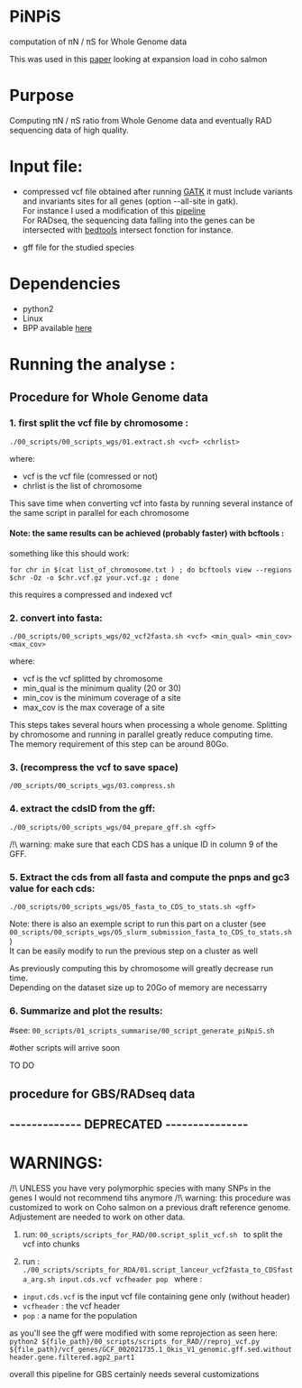 # PiNPiS

computation of 	&pi;N /	&pi;S for Whole Genome data



This was used in this [paper](https://www.biorxiv.org/content/10.1101/732750v3) looking at expansion load in coho salmon

# Purpose
Computing 	&pi;N /	&pi;S ratio from Whole Genome data and eventually RAD sequencing data of high quality.

# Input file:
* compressed vcf file obtained after running [GATK](https://gatk.broadinstitute.org/hc/en-us) it must include variants and invariants sites for all genes (option --all-site in gatk).  
For instance I used a modification of this [pipeline](https://github.com/QuentinRougemont/gatk_haplotype)  
For RADseq, the sequencing data falling into the genes can be intersected with [bedtools](https://bedtools.readthedocs.io/en/latest/content/tools/intersect.html) intersect fonction for instance.

* gff file for the studied species

# Dependencies

* python2
* Linux
* BPP available [here](https://github.com/BioPP/bpp-documentation/wiki/Installation)

# Running the analyse :

## Procedure for Whole Genome data  

### 1. first split the vcf file by chromosome :
```./00_scripts/00_scripts_wgs/01.extract.sh <vcf> <chrlist>```

where:
* vcf is the vcf file (comressed or not)
* chrlist is the list of chromosome

This save time when converting vcf into fasta by running several instance of the same script in parallel for each chromosome

#### Note: the same results can be achieved (probably faster) with bcftools :  
something like this should work:

```for chr in $(cat list_of_chromosome.txt ) ; do bcftools view --regions $chr -Oz -o $chr.vcf.gz your.vcf.gz ; done``` 

this requires a compressed and indexed vcf

### 2. convert into fasta:  
```./00_scripts/00_scripts_wgs/02_vcf2fasta.sh <vcf> <min_qual> <min_cov> <max_cov> ```

where:  
* vcf is the vcf splitted by chromosome
* min_qual is the minimum quality (20 or 30)
* min_cov is the minimum coverage of a site
* max_cov is the max coverage of a site

This steps takes several hours when processing a whole genome. Splitting by chromosome and running in parallel greatly reduce computing time.  
The memory requirement of this step can be around 80Go.

### 3. (recompress the vcf to save space)  
 
```/00_scripts/00_scripts_wgs/03.compress.sh``` 

### 4. extract the cdsID from the gff:  
 
```./00_scripts/00_scripts_wgs/04_prepare_gff.sh <gff>``` 

/!\ warning:  make sure that each CDS has a unique ID in column 9 of the GFF.

### 5. Extract the cds from all fasta and compute the pnps and gc3 value for each cds: 
```./00_scripts/00_scripts_wgs/05_fasta_to_CDS_to_stats.sh <gff>```  

Note: there is also an exemple script to run this part on a cluster (see ```00_scripts/00_scripts_wgs/05_slurm_submission_fasta_to_CDS_to_stats.sh ```)  
It can be easily modify to run the previous step on a cluster as well

As previously computing this by chromosome will greatly decrease run time.  
Depending on the dataset size up to 20Go of memory are necessarry

### 6. Summarize and plot the results:  
#see:
```00_scripts/01_scripts_summarise/00_script_generate_piNpiS.sh```  

#other scripts will arrive soon

TO DO


## procedure for GBS/RADseq data
## ------------- DEPRECATED --------------- ##

# WARNINGS: 
/!\ UNLESS you have very polymorphic species with many SNPs in the genes I would not recommend tihs anymore 
/!\ warning: this procedure was customized to work on Coho salmon on a previous draft reference genome. 
Adjustement are needed to work on other data. 

1. run: 
```00_scripts/scripts_for_RAD/00.script_split_vcf.sh ``` 
to split the vcf into chunks

2. run :  
```./00_scripts/scripts_for_RDA/01.script_lanceur_vcf2fasta_to_CDSfasta_arg.sh input.cds.vcf vcfheader pop ```
where :
* `input.cds.vcf` is the input vcf file containing gene only (without header)
* `vcfheader` : the vcf header
* `pop` : a name for the population

as you'll see the gff were modified with some reprojection as seen here: 
```python2 ${file_path}/00_scripts/scripts_for_RAD//reproj_vcf.py ${file_path}/vcf_genes/GCF_002021735.1_Okis_V1_genomic.gff.sed.withoutheader.gene.filtered.agp2_part1 ```

overall this pipeline for GBS certainly needs several customizations


